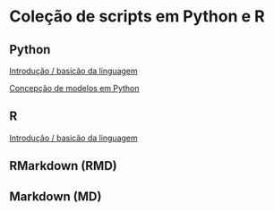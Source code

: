# Coleção de scripts em Python e R
## Python
[Introdução / basicão da linguagem](https://github.com/ramonferrari/r_and_python/blob/main/intro_python.md)


[Concepção de modelos em Python](https://github.com/ramonferrari/r_and_python/blob/main/modelos_em_python.md)

## R
[Introdução / basicão da linguagem](https://github.com/ramonferrari/r_and_python/blob/main/intro_r.md)

## RMarkdown (RMD)



## Markdown (MD)
